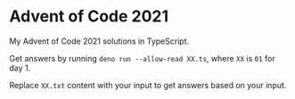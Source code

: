 # Advent of Code 2021

My Advent of Code 2021 solutions in TypeScript.

Get answers by running `deno run --allow-read XX.ts`, where `XX` is `01` for day 1.

Replace `XX.txt` content with your input to get answers based on your input.

